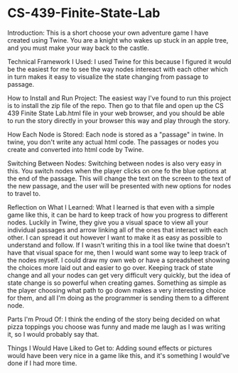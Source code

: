 # CS-439-Finite-State-Lab

Introduction:
This is a short choose your own adventure game I have created using Twine. You are a knight who wakes up stuck in an apple tree, and you must make your way back to the castle.

Technical Framework I Used:
I used Twine for this because I figured it would be the easiest for me to see the way nodes intereact with each other which in turn makes it easy to visualize the state changing from passage to passage.

How to Install and Run Project:
The easiest way I've found to run this project is to install the zip file of the repo. Then go to that file and open up the CS 439 Finite State Lab.html file in your web browser, and you should be able to run the story directly in your browser this way and play through the story.

How Each Node is Stored:
Each node is stored as a "passage" in twine. In twine, you don't write any actual html code. The passages or nodes you create and converted into html code by Twine.

Switching Between Nodes:
Switching between nodes is also very easy in this. You switch nodes when the player clicks on one fo the blue options at the end of the passage. This will change the text on the screen to the text of the new passage, and the user will be presented with new options for nodes to travel to.

Reflection on What I Learned:
What I learned is that even with a simple game like this, it can be hard to keep track of how you progress to different nodes. Luckily in Twine, they give you a visual space to view all your individual passages and arrow linking all of the ones that interact with each other. I can spread it out however I want to make it as easy as possible to understand and follow. If I wasn't writing this in a tool like twine that doesn't have that visual space for me, then I would want some way to leep track of the nodes myself. I could draw my own web or have a spreadsheet showing the choices more laid out and easier to go over. Keeping track of state change and all your nodes can get very difficult very quickly, but the idea of state change is so powerful when creating games. Something as simple as the player choosing what path to go down makes a very interesting choice for them, and all I'm doing as the programmer is sending them to a different node.

Parts I'm Proud Of:
I think the ending of the story being decided on what pizza toppings you choose was funny and made me laugh as I was writing it, so I would probably say that.

Things I Would Have Liked to Get to:
Adding sound effects or pictures would have been very nice in a game like this, and it's something I would've done if I had more time. 
